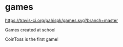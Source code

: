 # games

https://travis-ci.org/pahispk/games.svg?branch=master

Games created at school

CoinToss is the first game!
